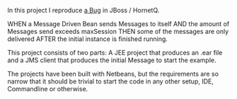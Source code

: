 In this project I reproduce <a href="https://bugzilla.redhat.com/show_bug.cgi?id=1418976">a Bug</a> in JBoss / HornetQ.

WHEN a Message Driven Bean sends Messages to itself
AND the amount of Messages send exceeds maxSession
THEN some of the messages are only delivered AFTER the initial instance is finished running.

This project consists of two parts: A JEE project that produces an .ear file and a JMS client that produces the initial Message to start the example.

The projects have been built with Netbeans, but the requirements are so narrow that it should be trivial to start the code in any other setup, IDE, Commandline or otherwise.
